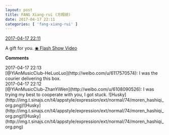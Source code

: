 ```yaml
---
layout: post
title: FANG Xiang-rui (方翔锐)
date: 2017-04-17 22:11
categories: [ 'fang-xiang-rui' ]
---
```


<div class="weibo-info">
  <a href="http://weibo.com/6117583008/EEYcWAeAd">2017-04-17 22:11</a>
</div>

A gift for you. [◉ Flash Show Video](http://weibo.com/tv/v/EEYcWAeAd)

<!-- more -->

**Comments**

<div class="weibo-info">2017-04-17 22:13</div>
[@YiAnMusicClub-HeLuoLuo](http://weibo.com/u/6117570574): I was the courier delivering this box.

<div class="weibo-info">2017-04-17 22:12</div>
[@YiAnMusicClub-ZhanYiWen](http://weibo.com/u/6108090526): I was trying my best to cooperate with you, I got stuck. ![Husky](http://img.t.sinajs.cn/t4/appstyle/expression/ext/normal/74/moren_hashiqi_org.png)![Husky](http://img.t.sinajs.cn/t4/appstyle/expression/ext/normal/74/moren_hashiqi_org.png)![Husky](http://img.t.sinajs.cn/t4/appstyle/expression/ext/normal/74/moren_hashiqi_org.png)
